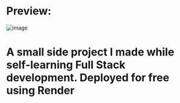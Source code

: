 # Preview:
![image](https://github.com/user-attachments/assets/668f62d3-9fed-40d8-b15b-6deb57cded8a)

# A small side project I made while self-learning Full Stack development. Deployed for free using Render

